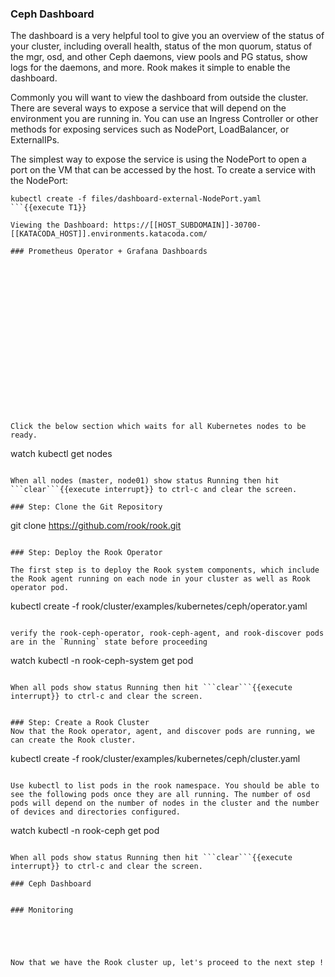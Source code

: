 ### Ceph Dashboard
The dashboard is a very helpful tool to give you an overview of the status of your cluster, including overall health, status of the mon quorum, status of the mgr, osd, and other Ceph daemons, view pools and PG status, show logs for the daemons, and more. Rook makes it simple to enable the dashboard.

Commonly you will want to view the dashboard from outside the cluster. There are several ways to expose a service that will depend on the environment you are running in. You can use an Ingress Controller or other methods for exposing services such as NodePort, LoadBalancer, or ExternalIPs.

The simplest way to expose the service is using the NodePort to open a port on the VM that can be accessed by the host. To create a service with the NodePort:

```
kubectl create -f files/dashboard-external-NodePort.yaml
```{{execute T1}}

Viewing the Dashboard: https://[[HOST_SUBDOMAIN]]-30700-[[KATACODA_HOST]].environments.katacoda.com/

### Prometheus Operator + Grafana Dashboards



















Click the below section which waits for all Kubernetes nodes to be ready.
```
watch kubectl get nodes
```{{execute T1}}

When all nodes (master, node01) show status Running then hit ```clear```{{execute interrupt}} to ctrl-c and clear the screen.

### Step: Clone the Git Repository

```
git clone https://github.com/rook/rook.git
```{{execute T1}}

### Step: Deploy the Rook Operator

The first step is to deploy the Rook system components, which include the Rook agent running on each node in your cluster as well as Rook operator pod.

```
kubectl create -f rook/cluster/examples/kubernetes/ceph/operator.yaml
```{{execute T1}}

verify the rook-ceph-operator, rook-ceph-agent, and rook-discover pods are in the `Running` state before proceeding

```
watch kubectl -n rook-ceph-system get pod
```{{execute T1}}

When all pods show status Running then hit ```clear```{{execute interrupt}} to ctrl-c and clear the screen.


### Step: Create a Rook Cluster
Now that the Rook operator, agent, and discover pods are running, we can create the Rook cluster.

```
kubectl create -f rook/cluster/examples/kubernetes/ceph/cluster.yaml
```{{execute T1}}

Use kubectl to list pods in the rook namespace. You should be able to see the following pods once they are all running. The number of osd pods will depend on the number of nodes in the cluster and the number of devices and directories configured.

```
watch kubectl -n rook-ceph get pod
```{{execute T1}}

When all pods show status Running then hit ```clear```{{execute interrupt}} to ctrl-c and clear the screen.

### Ceph Dashboard


### Monitoring





Now that we have the Rook cluster up, let's proceed to the next step !
